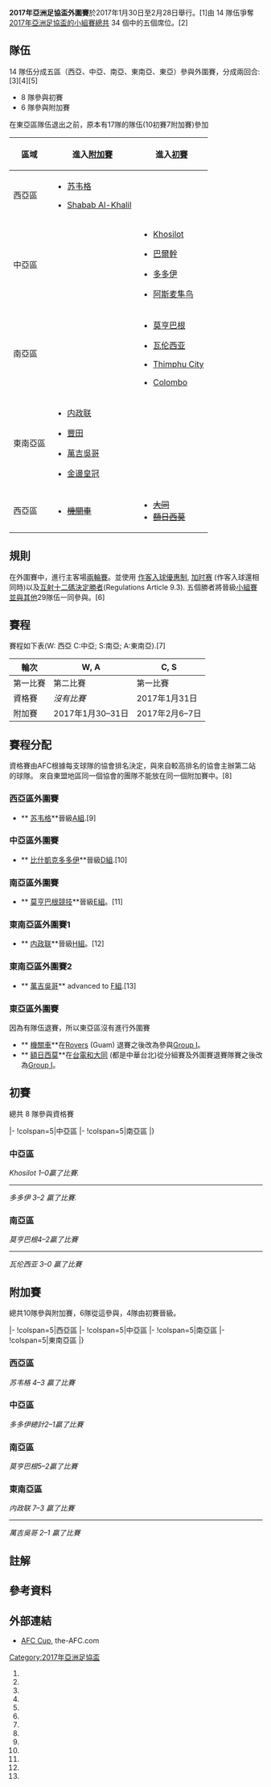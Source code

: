 **2017年亞洲足協盃外圍賽**於2017年1月30日至2月28日舉行。\[1\]由 14
隊伍爭奪[2017年亞洲足協盃的](https://zh.wikipedia.org/wiki/2017年亞洲足協盃 "wikilink")[小組賽總共](../Page/2017年亞洲足協盃小組賽.md "wikilink")
34 個中的五個席位。\[2\]

## 隊伍

14 隊伍分成五區（西亞、中亞、南亞、東南亞、東亞）參與外圍賽，分成兩回合:\[3\]\[4\]\[5\]

  - 8 隊參與初賽
  - 6 隊參與附加賽

在東亞區隊伍退出之前，原本有17隊的隊伍(10初賽7附加賽)參加

<table>
<thead>
<tr class="header">
<th><p>區域</p></th>
<th><p>進入<a href="https://zh.wikipedia.org/wiki/#附加賽" title="wikilink">附加賽</a></p></th>
<th><p>進入<a href="https://zh.wikipedia.org/wiki/#初賽" title="wikilink">初賽</a></p></th>
</tr>
</thead>
<tbody>
<tr class="odd">
<td><p>西亞區</p></td>
<td><ul>
<li><p><a href="https://zh.wikipedia.org/wiki/苏韦格俱乐部" title="wikilink">苏韦格</a></p></li>
<li><p><a href="https://zh.wikipedia.org/wiki/Shabab_Al-Khalil_SC" title="wikilink">Shabab Al-Khalil</a></p></li>
</ul></td>
<td></td>
</tr>
<tr class="even">
<td><p>中亞區</p></td>
<td></td>
<td><ul>
<li><p><a href="https://zh.wikipedia.org/wiki/Khosilot_Farkhor" title="wikilink">Khosilot</a></p></li>
<li><p><a href="../Page/巴爾幹足球會.md" title="wikilink">巴爾幹</a></p></li>
<li><p><a href="../Page/比什凱克多多伊足球會.md" title="wikilink">多多伊</a></p></li>
<li><p><a href="../Page/阿斯麦隼鸟足球俱乐部.md" title="wikilink">阿斯麦隼鸟</a></p></li>
</ul></td>
</tr>
<tr class="odd">
<td><p>南亞區</p></td>
<td></td>
<td><ul>
<li><p><a href="https://zh.wikipedia.org/wiki/莫亨巴根競技俱樂部" title="wikilink">莫亨巴根</a></p></li>
<li><p><a href="../Page/瓦伦西亚俱乐部.md" title="wikilink">瓦伦西亚</a></p></li>
<li><p><a href="https://zh.wikipedia.org/wiki/Thimphu_City_F.C." title="wikilink">Thimphu City</a></p></li>
<li><p><a href="https://zh.wikipedia.org/wiki/Colombo_FC" title="wikilink">Colombo</a></p></li>
</ul></td>
</tr>
<tr class="even">
<td><p>東南亞區</p></td>
<td><ul>
<li><p><a href="../Page/内政联足球俱乐部.md" title="wikilink">内政联</a></p></li>
<li><p><a href="../Page/老撾豐田足球會.md" title="wikilink">豐田</a></p></li>
<li><p><a href="../Page/萬吉吳哥足球會.md" title="wikilink">萬吉吳哥</a></p></li>
<li><p><a href="../Page/金邊皇冠足球會.md" title="wikilink">金邊皇冠</a></p></li>
</ul></td>
<td></td>
</tr>
<tr class="odd">
<td><p>西亞區</p></td>
<td><ul>
<li><del> <a href="../Page/機關車體育團.md" title="wikilink">機關車</a></del></li>
</ul></td>
<td><ul>
<li><del> <a href="../Page/大同足球隊.md" title="wikilink">大同</a></del></li>
<li><del> <a href="../Page/额日西莫足球俱乐部.md" title="wikilink">額日西莫</a></del></li>
</ul></td>
</tr>
</tbody>
</table>

## 規則

<section begin=Format />

在外圍賽中，進行主客場[兩輪賽](https://zh.wikipedia.org/wiki/兩輪賽 "wikilink")。並使用
[作客入球優惠制](../Page/作客入球優惠制.md "wikilink"),
[加时赛](https://zh.wikipedia.org/wiki/加时赛 "wikilink")
(作客入球還相同時)以及[互射十二碼決定勝者](../Page/互射十二碼.md "wikilink")(Regulations
Article 9.3).
五個勝者將晉級[小組賽並與其他](../Page/2017年亞洲足協盃小組賽.md "wikilink")29隊伍一同參與。\[6\]

<section end=Format />

## 賽程

賽程如下表(W: 西亞 C:中亞; S:南亞; A:東南亞).\[7\]

| 輪次   | W, A          | C, S        |
| ---- | ------------- | ----------- |
| 第一比賽 | 第二比賽          | 第一比賽        |
| 資格賽  | *沒有比賽*        | 2017年1月31日  |
| 附加賽  | 2017年1月30–31日 | 2017年2月6–7日 |

## 賽程分配

<section begin=Bracket />

資格賽由AFC根據每支球隊的協會排名決定，與來自較高排名的協會主辦第二站的球隊。 來自東盟地區同一個協會的團隊不能放在同一個附加賽中。\[8\]

<section end=Bracket />

### 西亞區外圍賽

  - **
    [苏韦格](https://zh.wikipedia.org/wiki/苏韦格俱乐部 "wikilink")**晉級[A組](https://zh.wikipedia.org/wiki/2017年亞洲足協盃小組賽#A組 "wikilink").\[9\]

### 中亞區外圍賽

  - **
    [比什凱克多多伊](../Page/比什凱克多多伊足球會.md "wikilink")**晉級[D組](https://zh.wikipedia.org/wiki/2017年亞洲足協盃小組賽#D組 "wikilink").\[10\]

### 南亞區外圍賽

  - **
    [莫亨巴根競技](https://zh.wikipedia.org/wiki/莫亨巴根競技俱樂部 "wikilink")**晉級[E組](https://zh.wikipedia.org/wiki/2017年亞洲足協盃小組賽#Group_E "wikilink")。\[11\]

### 東南亞區外圍賽1

  - **
    [内政联](../Page/内政联足球俱乐部.md "wikilink")**晉級[H組](https://zh.wikipedia.org/wiki/2017年亞洲足協盃小組賽#Group_H "wikilink")。\[12\]

### 東南亞區外圍賽2

  - ** [萬吉吳哥](../Page/萬吉吳哥足球會.md "wikilink")** advanced to
    [F組](https://zh.wikipedia.org/wiki/2017年亞洲足協盃小組賽#Group_F "wikilink").\[13\]

### 東亞區外圍賽

因為有隊伍退賽，所以東亞區沒有進行外圍賽

  - **
    [機關車](../Page/機關車體育團.md "wikilink")**在[Rovers](https://zh.wikipedia.org/wiki/Rovers_FC_\(Guam\) "wikilink")
    (Guam) 退賽之後改為參與[Group
    I](https://zh.wikipedia.org/wiki/2017年亞洲足協盃小組賽#Group_I "wikilink")。
  - **
    [額日西莫](../Page/额日西莫足球俱乐部.md "wikilink")**在[台電和](../Page/台電足球隊.md "wikilink")[大同](../Page/大同足球隊.md "wikilink")
    (都是中華台北)從分組賽及外圍賽退賽隊賽之後改為[Group
    I](https://zh.wikipedia.org/wiki/2017年亞洲足協盃小組賽#Group_I "wikilink")。

## 初賽

總共 8 隊參與資格賽

<section begin=Preliminary round />

|- \!colspan=5|中亞區   |- \!colspan=5|南亞區   |}

<section end=Preliminary round />

### 中亞區

*Khosilot 1–0贏了比賽.*

-----

*多多伊 3–2 贏了比賽.*

### 南亞區

*莫亨巴根4–2贏了比賽*

-----

*瓦伦西亚 3–0 贏了比賽*

## 附加賽

總共10隊參與附加賽，6隊從這參與，4隊由初賽晉級。

<section begin=Play-off round />

|- \!colspan=5|西亞區  |- \!colspan=5|中亞區  |- \!colspan=5|南亞區  |-
\!colspan=5|東南亞區   |}

<section end=Play-off round />

### 西亞區

*苏韦格 4–3 贏了比賽*

### 中亞區

*多多伊總計2–1贏了比賽*

### 南亞區

*莫亨巴根5–2贏了比賽*

### 東南亞區

*内政联 7–3 贏了比賽*

-----

*萬吉吳哥 2–1 贏了比賽*

## 註解

## 參考資料

## 外部連結

  - [AFC Cup](http://www.the-afc.com/competition/afc-cup), the-AFC.com

[Category:2017年亞洲足協盃](https://zh.wikipedia.org/wiki/Category:2017年亞洲足協盃 "wikilink")

1.

2.

3.

4.

5.

6.
7.
8.
9.
10.
11.
12.
13.
